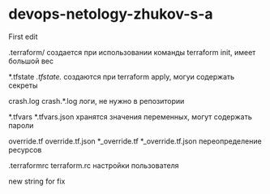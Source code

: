 # devops-netology-zhukov-s-a
First edit

.terraform/ создается при использовании команды terraform init, имеет большой вес

*.tfstate
*.tfstate.* создаются при terraform apply, могуи содержать секреты

crash.log
crash.*.log логи, не нужно в репозитории

*.tfvars
*.tfvars.json хранятся значения переменных, могут содержать пароли

override.tf
override.tf.json
*_override.tf
*_override.tf.json переопределение ресурсов

.terraformrc
terraform.rc настройки пользователя

new string for fix
